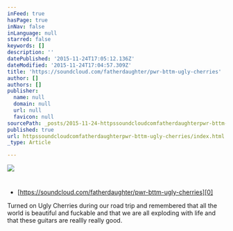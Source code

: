 ```yaml
---
inFeed: true
hasPage: true
inNav: false
inLanguage: null
starred: false
keywords: []
description: ''
datePublished: '2015-11-24T17:05:12.136Z'
dateModified: '2015-11-24T17:04:57.309Z'
title: 'https://soundcloud.com/fatherdaughter/pwr-bttm-ugly-cherries'
author: []
authors: []
publisher:
  name: null
  domain: null
  url: null
  favicon: null
sourcePath: _posts/2015-11-24-httpssoundcloudcomfatherdaughterpwr-bttm-ugly-cherries.md
published: true
url: httpssoundcloudcomfatherdaughterpwr-bttm-ugly-cherries/index.html
_type: Article

---
```

![](https://the-grid-user-content.s3-us-west-2.amazonaws.com/8f8865aa-bfcb-4504-9bf0-4780fd9615bc.JPG)

# 

# 

# 

* [https://soundcloud.com/fatherdaughter/pwr-bttm-ugly-cherries][0]

Turned on Ugly Cherries during our road trip and remembered that all the world is beautiful and fuckable and that we are all exploding with life and that these guitars are reallly really good.

[0]: null